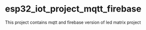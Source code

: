 # esp32_iot_project_mqtt_firebase
This project contains mqtt and firebase version of led matrix project
